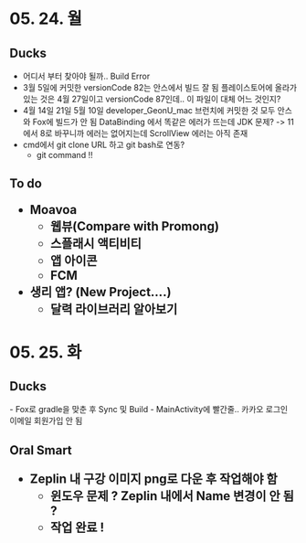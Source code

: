 <h1>
    05. 24. 월
</h1>
<h2>Ducks
</h2>


- 어디서 부터 찾아야 될까.. Build Error
- 3월 5일에 커밋한 versionCode 82는 안스에서 빌드 잘 됨
  플레이스토어에 올라가 있는 것은 4월 27일이고 versionCode 87인데.. 이 파일이 대체 어느 것인지?
- 4월 14일 21일 5월 10일 developer_GeonU_mac 브런치에 커밋한 것 모두 안스와 Fox에 빌드가 안 됨
  DataBinding 에서 똑같은 에러가 뜨는데 JDK 문제? -> 11에서 8로 바꾸니까 에러는 없어지는데 ScrollView 에러는 아직 존재
- cmd에서 git clone URL 하고 git bash로 연동?
  - git command !!



<h2>To do

- Moavoa
  - 웹뷰(Compare with Promong)
  - 스플래시 액티비티
  - 앱 아이콘
  - FCM
- 생리 앱? (New Project....)
  - 달력 라이브러리 알아보기





<h1>05. 25. 화

<h2> Ducks
</h2>
- Fox로 gradle을 맞춘 후 Sync 및 Build
  - MainActivity에 빨간줄.. 카카오 로그인 이메일 회원가입 안 됨



<h2>Oral Smart

- Zeplin 내 구강 이미지 png로 다운 후 작업해야 함
  - 윈도우 문제 ? Zeplin 내에서 Name 변경이 안 됨 ?
  - 작업 완료 !
